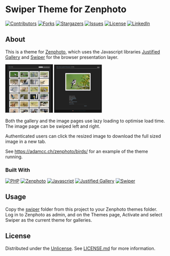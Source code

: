 # Swiper Theme for Zenphoto

[![Contributors][contributors-shield]][contributors-url]
[![Forks][forks-shield]][forks-url]
[![Stargazers][stars-shield]][stars-url]
[![Issues][issues-shield]][issues-url]
[![License][license-shield]][license-url]
[![LinkedIn][linkedin-shield]][linkedin-url]

## About

This is a theme for [Zenphoto](https://www.zenphoto.org/), which uses the Javascript libraries
[Justified Gallery](https://miromannino.github.io/Justified-Gallery/) and [Swiper](https://swiperjs.com/) for the
browser presentation layer.

[![gallery_thumb.png](images/gallery_thumb.png)](images/gallery.png)
[![image_thumb.png](images/image_thumb.png)](images/image.png)

Both the gallery and the image pages use lazy loading to optimise load time. The image page can be swiped left and
right.  

Authenticated users can click the resized image to download the full sized image in a new tab.

See https://adamcc.ch/zenphoto/birds/ for an example of the theme running.

### Built With

[![PHP][PHP-shield]][PHP-url]
[![Zenphoto][Zenphoto-shield]][Zenphoto-url]
[![Javascript][Javascript-shield]][Javascript-url]
[![Justified Gallery][Justified-Gallery-shield]][Justified-Gallery-url]
[![Swiper][Swiper-shield]][Swiper-url]

## Usage

Copy the [swiper](swiper) folder from this project to your Zenphoto themes folder. Log in to Zenphoto as admin, and on
the Themes page, Activate and select Swiper as the current theme for galleries.

<!-- MARKDOWN LINKS & IMAGES -->
<!-- https://www.markdownguide.org/basic-syntax/#reference-style-links -->

## License

Distributed under the [Unlicense](https://unlicense.org/). See [LICENSE.md](LICENSE.md) for more information.

[contributors-shield]: https://img.shields.io/github/contributors/adam-crowther/zenphoto-swiper-theme.svg?style=for-the-badge

[contributors-url]: https://github.com/adam-crowther/zenphoto-swiper-theme/graphs/contributors

[forks-shield]: https://img.shields.io/github/forks/adam-crowther/zenphoto-swiper-theme.svg?style=for-the-badge

[forks-url]: https://github.com/adam-crowther/zenphoto-swiper-theme/network/members

[stars-shield]: https://img.shields.io/github/stars/adam-crowther/zenphoto-swiper-theme.svg?style=for-the-badge

[stars-url]: https://github.com/adam-crowther/zenphoto-swiper-theme/stargazers

[issues-shield]: https://img.shields.io/github/issues/adam-crowther/zenphoto-swiper-theme.svg?style=for-the-badge

[issues-url]: https://github.com/adam-crowther/zenphoto-swiper-theme/issues

[license-shield]: https://img.shields.io/github/license/adam-crowther/zenphoto-swiper-theme.svg?style=for-the-badge

[license-url]: https://github.com/adam-crowther/zenphoto-swiper-theme/blob/master/LICENSE.md

[linkedin-shield]: https://img.shields.io/badge/-LinkedIn-black.svg?style=for-the-badge&logo=linkedin&colorB=555

[linkedin-url]: https://www.linkedin.com/in/adam-crowther-5a51564/

[PHP-shield]: https://img.shields.io/badge/-PHP%205.6-4F5B93.svg?style=for-the-badge&logo=php

[PHP-url]: https://www.php.net/

[Zenphoto-shield]: https://img.shields.io/badge/-zenphoto-6c802e.svg?style=for-the-badge

[Zenphoto-url]: https://www.zenphoto.org/

[Javascript-shield]: https://img.shields.io/badge/-javascript%20ES6-1b1b1b.svg?style=for-the-badge

[Javascript-url]: https://developer.mozilla.org/en-US/docs/Web/JavaScript

[Justified-Gallery-shield]: https://img.shields.io/badge/-justified%20gallery-333.svg?style=for-the-badge

[Justified-Gallery-url]: https://miromannino.github.io/Justified-Gallery/

[Swiper-shield]: https://img.shields.io/badge/-swiper-111827.svg?style=for-the-badge

[Swiper-url]: https://swiperjs.com/